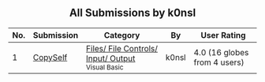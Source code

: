 ﻿<div align="center">

## All Submissions by k0nsl

</div>

No.  | Submission | Category | By   | User Rating
---- | ---------- | -------- | ---- | -----------
1 | [CopySelf<br />](https://github.com/Planet-Source-Code/k0nsl-copyself__1-48582) | [Files/ File Controls/ Input/ Output<br /><sup>Visual Basic</sup>](../ByCategory/files-file-controls-input-output__1-3.md) | k0nsl | 4.0 (16 globes from 4 users)

